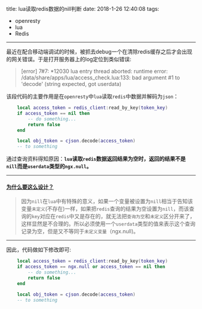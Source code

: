 title: lua读取redis数据的nill判断
date: 2018-1-26 12:40:08
tags:

- openresty
- lua
- Redis

---



最近在配合移动端调试的时候，被抓去debug一个在清除redis缓存之后才会出现的网关错误。于是打开服务器上的log定位到类似错误:

>[error] 7#7: *12030 lua entry thread aborted: runtime error: /data/share/apps/lua/access_check.lua:133: bad argument #1 to 'decode' (string expected, got userdata)

该段代码的主要作用是在`openresty`中`lua`读取`redis`中数据并解码为`json`：

```lua
	local access_token = redis_client:read_by_key(token_key)
    if access_token == nil then
        -- do something...
        return false
    end

    local obj_token = cjson.decode(access_token)
    -- to something
```

通过查询资料得知原因：**`lua`读取`redis`数据返回结果为空时，返回的结果不是`nill`而是`userdata`类型的`ngx.null`。**

-------------

<!--more-->

#### [为什么要这么设计？](https://github.com/openresty/lua-resty-redis/issues/90)

> 因为`nill`在`lua`中有特殊的意义，如果一个变量被设置为`nill`相当于告知该变量`未定义`(不存在)一样，如果把`redis`查询的结果为空设置为`nill`，而该查询的`key`对应在`redis`中又是存在的，就无法把`查询为空`和`未定义`区分开来了，这样显然是不合理的。所以必须使用一个`userdata`类型的值来表示这个查询记录为空，但是又不等同于`未定义变量`（ngx.null)。

-----------------

因此，代码做如下修改即可:

```lua
	local access_token = redis_client:read_by_key(token_key)
    if access_token == ngx.null or access_token == nil then
        -- do something...
        return false
    end

    local obj_token = cjson.decode(access_token)
    -- to something
```

